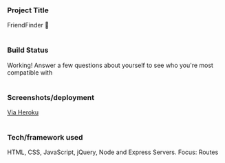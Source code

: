 ### Project Title
FriendFinder :dolls:
<br><br>

### Build Status
Working! Answer a few questions about yourself to see who you're most compatible with
<br><br>

### Screenshots/deployment
[Via Heroku](https://serene-eyrie-76559.herokuapp.com/)
<br><br>

### Tech/framework used
HTML, CSS, JavaScript, jQuery, Node and Express Servers. Focus: Routes   
